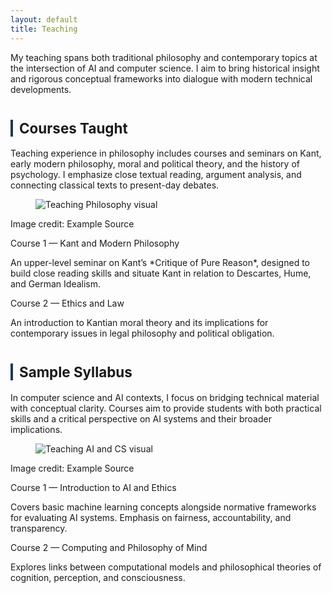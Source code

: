 ```yaml
---
layout: default
title: Teaching
---
```


<p>My teaching spans both traditional philosophy and contemporary topics at the intersection of AI and computer science. I aim to bring historical insight and rigorous conceptual frameworks into dialogue with modern technical developments.</p>

<div class="divider"></div>

<!-- ===== Courses Taught ===== -->
<h2 id="courses taught" style="font-size:1.6em; margin-top:40px; border-left:4px solid #1B3A57; padding-left:10px;">Courses Taught</h2>
<p>Teaching experience in philosophy includes courses and seminars on Kant, early modern philosophy, moral and political theory, and the history of psychology. I emphasize close textual reading, argument analysis, and connecting classical texts to present-day debates.</p>

<figure class="figure-torn">
  <img src="assets/teaching-philosophy.png" alt="Teaching Philosophy visual">
</figure>
<p class="img-credit">Image credit: Example Source</p>

<div class="subhead">Course 1 — Kant and Modern Philosophy</div>
<p class="subdesc">An upper-level seminar on Kant’s *Critique of Pure Reason*, designed to build close reading skills and situate Kant in relation to Descartes, Hume, and German Idealism.</p>

<div class="subhead">Course 2 — Ethics and Law</div>
<p class="subdesc">An introduction to Kantian moral theory and its implications for contemporary issues in legal philosophy and political obligation.</p>


<!-- ===== Sample Syllabus ===== -->
<h2 id="sample syllabus" style="font-size:1.6em; margin-top:40px; border-left:4px solid #1B3A57; padding-left:10px;">Sample Syllabus</h2>
<p>In computer science and AI contexts, I focus on bridging technical material with conceptual clarity. Courses aim to provide students with both practical skills and a critical perspective on AI systems and their broader implications.</p>

<figure class="figure-torn">
  <img src="assets/teaching-ai.png" alt="Teaching AI and CS visual">
  <figcaption><!-- Optional caption --></figcaption>
</figure>
<p class="img-credit">Image credit: Example Source</p>

<div class="subhead">Course 1 — Introduction to AI and Ethics</div>
<p class="subdesc">Covers basic machine learning concepts alongside normative frameworks for evaluating AI systems. Emphasis on fairness, accountability, and transparency.</p>

<div class="subhead">Course 2 — Computing and Philosophy of Mind</div>
<p class="subdesc">Explores links between computational models and philosophical theories of cognition, perception, and consciousness.</p>

